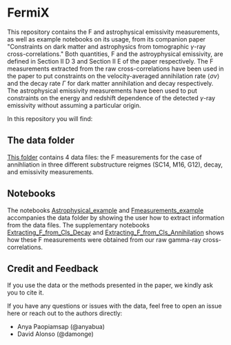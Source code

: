 # FermiX

This repository contains the F and astrophysical emissivity measurements, as well as example notebooks on its usage, from its companion paper "Constraints on dark matter and astrophysics from tomographic $\gamma$-ray cross-correlations." Both quantities, F and the astroyphysical emissivity, are defined in Section II D 3 and Section II E of the paper respectively. The F measurements extracted from the raw cross-correlations have been used in the paper to put constraints on the velocity-averaged annihilation rate  $\langle \sigma v \rangle$ and the decay rate $\Gamma$ for dark matter annihilation and decay respectively. The astrophysical emissivity measurements have been used to put constraints on the energy and redshift dependence of the detected $\gamma$-ray emissivity without assuming a particular origin.

In this repository you will find: 

## The data folder
[This folder](/main/data) contains 4 data files: the F measurements for the case of annihliation in three different substructure reigmes (SC14, M16, G12), decay, and emissivity measurements.


## Notebooks
The notebooks [Astrophysical_example](/Astrophysical_example.ipynb) and [Fmeasurements_example](/Fmeasurements_example.ipynb) accompanies the data folder by showing the user how to extract information from the data files. The supplementary notebooks [Extracting_F_from_Cls_Decay](/Extracting_F_from_Cls_Decay.ipynb) and [Extracting_F_from_Cls_Annihilation](/Extracting_F_from_Cls_Annihilation.ipynb) shows how these F measurements were obtained from our raw gamma-ray cross-correlations.

## Credit and Feedback 
If you use the data or the methods presented in the paper, we kindly ask you to cite it. 


If you have any questions or issues with the data, feel free to open an issue here or reach out to the authors directly: 
  * Anya Paopiamsap (@anyabua)
  * David Alonso (@damonge)

